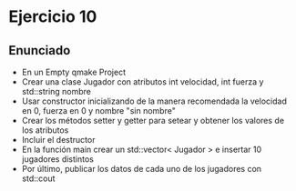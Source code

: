 # Ejercicio 10

## Enunciado
* En un Empty qmake Project
* Crear una clase Jugador con atributos int velocidad, int fuerza y std::string nombre
* Usar constructor inicializando de la manera recomendada la velocidad en 0, fuerza en 0 y nombre "sin nombre"
* Crear los métodos setter y getter para setear y obtener los valores de los atributos
* Incluir el destructor
* En la función main crear un std::vector< Jugador > e insertar 10 jugadores distintos
* Por último, publicar los datos de cada uno de los jugadores con std::cout
